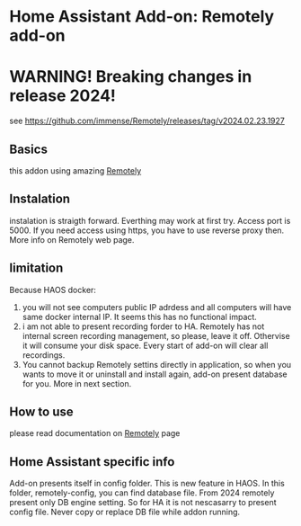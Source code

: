 # Home Assistant Add-on: Remotely add-on

# WARNING! Breaking changes in release 2024!
see https://github.com/immense/Remotely/releases/tag/v2024.02.23.1927

## Basics
this addon using amazing [Remotely](https://github.com/immense/Remotely)

## Instalation
instalation is straigth forward. Everthing may work at first try. Access port is 5000. If you need access using https, you have to use reverse proxy then. More info on Remotely web page.


## limitation
Because HAOS docker:
1) you will not see computers public IP adrdess and all computers will have same docker internal IP. It seems this has no functional impact.
2) i am not able to present recording forder to HA. Remotely has not internal screen recording management, so please, leave it off. Othervise it will consume your disk space. Every start of add-on will clear all recordings.
3) You cannot backup Remotely settins directly in application, so when you wants to move it or uninstall and install again, add-on present database for you. More in next section. 

## How to use

please read documentation on [Remotely](https://github.com/immense/Remotely) page

## Home Assistant specific info
Add-on presents itself in config folder. This is new feature in HAOS. In this folder, remotely-config, you can find database file.
From 2024 remotely present only DB engine setting. So for HA it is not nescasarry to present config file.
Never copy or replace DB file while addon running.
